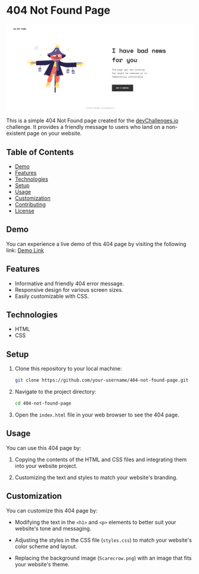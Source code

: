 # 404 Not Found Page

![Preview](</Screenshot%20(53).png>) <!-- Replace 'preview.png' with a screenshot of your webpage if available -->

This is a simple 404 Not Found page created for the [devChallenges.io](https://devchallenges.io/) challenge. It provides a friendly message to users who land on a non-existent page on your website.

## Table of Contents

- [Demo](#demo)
- [Features](#features)
- [Technologies](#technologies)
- [Setup](#setup)
- [Usage](#usage)
- [Customization](#customization)
- [Contributing](#contributing)
- [License](#license)

## Demo

You can experience a live demo of this 404 page by visiting the following link: [Demo Link](https://mohamedmosilhy.github.io/404-Not-Found-challenge/)

## Features

- Informative and friendly 404 error message.
- Responsive design for various screen sizes.
- Easily customizable with CSS.

## Technologies

- HTML
- CSS

## Setup

1. Clone this repository to your local machine:

   ```bash
   git clone https://github.com/your-username/404-not-found-page.git
   ```

2. Navigate to the project directory:

   ```bash
   cd 404-not-found-page
   ```

3. Open the `index.html` file in your web browser to see the 404 page.

## Usage

You can use this 404 page by:

1. Copying the contents of the HTML and CSS files and integrating them into your website project.

2. Customizing the text and styles to match your website's branding.

## Customization

You can customize this 404 page by:

- Modifying the text in the `<h1>` and `<p>` elements to better suit your website's tone and messaging.

- Adjusting the styles in the CSS file (`styles.css`) to match your website's color scheme and layout.

- Replacing the background image (`Scarecrow.png`) with an image that fits your website's theme.
